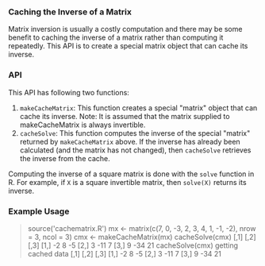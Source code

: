 ### Caching the Inverse of a Matrix

Matrix inversion is usually a costly computation and there may be some
benefit to caching the inverse of a matrix rather than computing it
repeatedly. This API is to create a special matrix object that can cache its
inverse.

### API

This API has following two functions:

1.  `makeCacheMatrix`: This function creates a special "matrix" object
    that can cache its inverse.  Note: It is assumed that the matrix
    supplied to makeCacheMatrix is always invertible.
2.  `cacheSolve`: This function computes the inverse of the special
    "matrix" returned by `makeCacheMatrix` above. If the inverse has
    already been calculated (and the matrix has not changed), then
    `cacheSolve` retrieves the inverse from the cache.

Computing the inverse of a square matrix is done with the `solve`
function in R. For example, if `X` is a square invertible matrix, then
`solve(X)` returns its inverse.


### Example Usage

> source('cachematrix.R')
> mx <- matrix(c(7, 0, -3, 2, 3, 4, 1, -1, -2), nrow = 3, ncol = 3)
> cmx <- makeCacheMatrix(mx)
> cacheSolve(cmx)
     [,1] [,2] [,3]
     [1,]   -2    8   -5
     [2,]    3  -11    7
     [3,]    9  -34   21
> cacheSolve(cmx)
getting cached data
     [,1] [,2] [,3]
[1,]   -2    8   -5
[2,]    3  -11    7
[3,]    9  -34   21
> 
